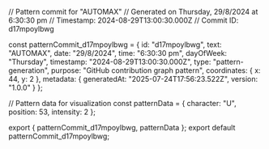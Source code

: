// Pattern commit for "AUTOMAX"
// Generated on Thursday, 29/8/2024 at 6:30:30 pm
// Timestamp: 2024-08-29T13:00:30.000Z
// Commit ID: d17mpoylbwg

const patternCommit_d17mpoylbwg = {
  id: "d17mpoylbwg",
  text: "AUTOMAX",
  date: "29/8/2024",
  time: "6:30:30 pm",
  dayOfWeek: "Thursday",
  timestamp: "2024-08-29T13:00:30.000Z",
  type: "pattern-generation",
  purpose: "GitHub contribution graph pattern",
  coordinates: {
    x: 44,
    y: 2
  },
  metadata: {
    generatedAt: "2025-07-24T17:56:23.522Z",
    version: "1.0.0"
  }
};

// Pattern data for visualization
const patternData = {
  character: "U",
  position: 53,
  intensity: 2
};

export { patternCommit_d17mpoylbwg, patternData };
export default patternCommit_d17mpoylbwg;
